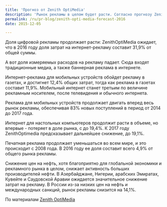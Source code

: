 ```yaml
---
title: 'Прогноз от Zenith OptiMedia'
description: 'Рынок рекламы в целом будет расти. Согласно прогнозу ZenithOptiMedia, затраты на рекламу возрастут на 5%. Частично этот рост будет обусловлен летними Олимпийскими Играми в Рио, а также выборами президента США. После этих событий темп роста немного снизится, и в 2017 году составит 4,4%.'
permalink: /ru/pr-blog/zenith-opti-media-forecast-2016
date: 2015-12-05

---
```


Доля цифровой рекламы продолжает расти: ZenithOptiMedia ожидает, что в 2016 году доля затрат на интернет-рекламу составит 31,9% от общей суммы.

А вот доля измеряемых расходов на рекламу падает. Сюда входят традиционные медиа, а также баннерная реклама в интернете.

Интернет-реклама для мобильных устройств обойдет рекламу в газетах, и достигнет 12,4% общих затрат, тогда как реклама в газетах составит 11,9%.  Мобильный интернет станет третьим по величине рекламным носителем, после телевидения и обычного интернета.

Реклама для мобильных устройств продолжает двигать вперед весь рынок рекламы, обеспечивая 83% новых поступлений в период от 2014 до 2017 года.

Интернет для настольных компьютеров продолжит расти в объеме, но впервые - потеряет в доле рынка, с до 19,4%. К 2017 году  ZenithOptimedia предсказывает дальнейшее снижение, до 19,1%.

Печатная реклама продолжает уменьшаться во всем мире, и это происходит с 2008 года. В 2016 году ее доля составит всего 4,9% от общего рынка рекламы.

Снижение цен на нефть, хотя благоприятно для глобальной экономики и рекламного рынка в целом, снижает активность больших производителей нефти. В Азербайджане, Нигерии, арабских Эмиратах, Кувейте и Саудовской Аравии ожидается значительное снижение затрат на рекламу. В России из-за низких цен на нефть и международных санкций, рынок рекламы снизится на 14,1%.

По материалам <a href="https://www.zenithoptimedia.com/mobile-advertising-overtake-newspapers-2016/">Zenith OptiMedia</a>


